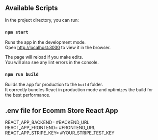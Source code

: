 ## Available Scripts

In the project directory, you can run:

### `npm start`

Runs the app in the development mode.<br />
Open [http://localhost:3000](http://localhost:3000) to view it in the browser.

The page will reload if you make edits.<br />
You will also see any lint errors in the console.

### `npm run build`

Builds the app for production to the `build` folder.<br />
It correctly bundles React in production mode and optimizes the build for the best performance.

## .env file for Ecomm Store React App
 REACT_APP_BACKEND= #BACKEND_URL<br/>
 REACT_APP_FRONTEND= #FRONTEND_URL<br/>
 REACT_APP_STRIPE_KEY= #YOUR_STRIPE_TEST_KEY<br/>
